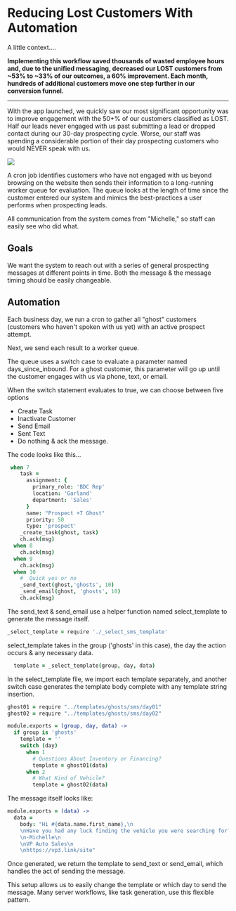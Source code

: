 # Reducing Lost Customers With Automation
A little context....

**Implementing this workflow saved thousands of wasted employee hours and, due to the unified messaging, decreased our LOST customers from ~53% to ~33% of our outcomes, a 60% improvement. Each month, hundreds of additional customers move one step further in our conversion funnel.**

---

With the app launched, we quickly saw our most significant opportunity was to improve engagement with the 50+% of our customers classified as LOST.  Half our leads never engaged with us past submitting a lead or dropped contact during our 30-day prospecting cycle. Worse, our staff was spending a considerable portion of their day prospecting customers who would NEVER speak with us.


![](https://www.glathrop.com/content/images/2019/08/Screen-Shot-2019-08-06-at-1.44.05-PM.png)


 
A cron job identifies customers who have not engaged with us beyond browsing on the website then sends their information to a long-running worker queue for evaluation. The queue looks at the length of time since the customer entered our system and mimics the best-practices a user performs when prospecting leads.

All communication from the system comes from "Michelle," so staff can easily see who did what.

## Goals
We want the system to reach out with a series of general prospecting messages at different points in time. Both the message & the message timing should be easily changeable.

## Automation
Each business day, we run a cron to gather all "ghost" customers (customers who haven't spoken with us yet) with an active prospect attempt.

Next, we send each result to a worker queue.

The queue uses a switch case to evaluate a parameter named days_since_inbound. For a ghost customer, this parameter will go up until the customer engages with us via phone, text, or email.

When the switch statement evaluates to true, we can choose between five options

- Create Task
- Inactivate Customer
- Send Email
- Sent Text
- Do nothing & ack the message.

The code looks like this... 
```coffeescript
 when 7
    task =
      assignment: {
        primary_role: 'BDC Rep'
        location: 'Garland'
        department: 'Sales'
      }
      name: "Prospect +7 Ghost"
      priority: 50
      type: 'prospect'
    _create_task(ghost, task)
    ch.ack(msg)
  when 8
    ch.ack(msg)
  when 9
    ch.ack(msg)
  when 10
    #  Quick yes or no
    _send_text(ghost,'ghosts', 10)
    _send_email(ghost, 'ghosts', 10)
    ch.ack(msg)
```

The send_text & send_email use a helper function named select_template to generate the message itself.

```coffeescript
_select_template = require './_select_sms_template'
```

select_template takes in the group ('ghosts' in this case), the day the action occurs & any necessary data.

```coffeescript
  template = _select_template(group, day, data)
```
In the select_template file, we import each template separately, and another switch case generates the template body complete with any template string insertion.

```coffeescript
ghost01 = require "../templates/ghosts/sms/day01"
ghost02 = require "../templates/ghosts/sms/day02"

module.exports = (group, day, data) ->
  if group is 'ghosts'
    template = ''
    switch (day)
      when 1
        # Questions About Inventory or Financing?
        template = ghost01(data)
      when 2
        # What Kind of Vehicle?
        template = ghost02(data)
```

The message itself looks like:

```coffeescript
module.exports = (data) ->
  data =
    body: "Hi #{data.name.first_name},\n
    \nHave you had any luck finding the vehicle you were searching for?\n
    \n-Michelle\n
    \nVP Auto Sales\n
    \nhttps://vp3.link/site"
 ```
 
 Once generated, we return the template to send_text or send_email, which handles the act of sending the message.

This setup allows us to easily change the template or which day to send the message. Many server workflows, like task generation, use this flexible pattern.
